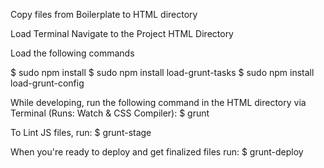 Copy files from Boilerplate to HTML directory

Load Terminal
Navigate to the Project HTML Directory

Load the following commands

$ sudo npm install 
$ sudo npm install load-grunt-tasks
$ sudo npm install load-grunt-config

While developing, run the following command in the HTML directory via Terminal (Runs: Watch & CSS Compiler):
$ grunt

To Lint JS files, run: 
$ grunt-stage

When you're ready to deploy and get finalized files run:
$ grunt-deploy

